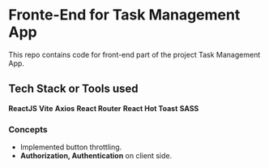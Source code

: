 # Fronte-End for Task Management App

This repo contains code for front-end part of the project Task Management App.

## Tech Stack or Tools used

**ReactJS**
**Vite**
**Axios**
**React Router**
**React Hot Toast**
**SASS**

### Concepts

- Implemented button throttling.
- **Authorization, Authentication** on client side.